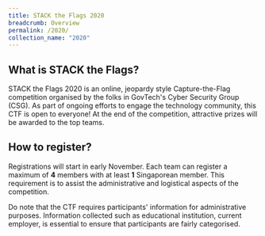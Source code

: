 ```yaml
---
title: STACK the Flags 2020
breadcrumb: Overview
permalink: /2020/
collection_name: "2020"
---
```


## What is STACK the Flags?

STACK the Flags 2020 is an online, jeopardy style Capture-the-Flag competition organised by the folks in GovTech's Cyber Security Group (CSG). 
As part of ongoing efforts to engage the technology community, this CTF is open to everyone!
At the end of the competition, attractive prizes will be awarded to the top teams.

## How to register?

Registrations will start in early November.
Each team can register a maximum of **4** members with at least **1** Singaporean member. 
This requirement is to assist the administrative and logistical aspects of the competition.

Do note that the CTF requires participants' information for administrative purposes. 
Information collected such as educational institution, current employer, is essential to ensure that participants are fairly categorised.
